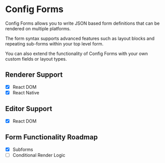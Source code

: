 # Config Forms

Config Forms allows you to write JSON based form definitions that can be rendered on multiple
platforms.

The form syntax supports advanced features such as layout blocks and repeating sub-forms within your
top level form.

You can also extend the functionality of Config Forms with your own custom fields or layout types.

## Renderer Support

- [x] React DOM
- [x] React Native

## Editor Support

- [x] React DOM

## Form Functionality Roadmap

- [x] Subforms
- [ ] Conditional Render Logic
